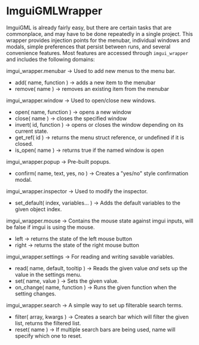 # ImguiGMLWrapper
ImguiGML is already fairly easy, but there are certain tasks that are commonplace, and may have to be done
repeatedly in a single project.  This wrapper provides injection points for the menubar, individual
windows and modals, simple preferences that persist between runs, and several convenience features.  Most
features are accessed through `imgui_wrapper` and includes the following domains:

imgui_wrapper.menubar -> Used to add new menus to the menu bar.
*	add( name, function ) -> adds a new item to the menubar
*	remove( name ) -> removes an existing item from the menubar


imgui_wrapper.window -> Used to open/close new windows.
*	open( name, function ) -> opens a new window
*	close( name ) -> closes the specified window
*	invert( id, function ) -> opens or closes the window depending on its current state.
*	get_ref( id ) -> returns the menu struct reference, or undefined if it is closed.
*	is_open( name ) -> returns true if the named window is open


imgui_wrapper.popup -> Pre-built popups.
*	confirm( name, text, yes, no ) -> Creates a "yes/no" style confirmation modal.


imgui_wrapper.inspector -> Used to modify the inspector.
*	set_default( index, variables... ) -> Adds the default variables to the given object index.


imgui_wrapper.mouse -> Contains the mouse state against imgui inputs, will be false if imgui is using the mouse.
*	left	-> returns the state of the left mouse button
*	right	-> returns the state of the right mouse button


imgui_wrapper.settings -> For reading and writing savable variables.
*	read( name, default, tooltip ) -> Reads the given value *and* sets up the value in the settings menu.
*	set( name, value ) -> Sets the given value.
*	on_change( name, function ) -> Runs the given function when the setting changes.
	

imgui_wrapper.search -> A simple way to set up filterable search terms.
*	filter( array, kwargs ) -> Creates a search bar which will filter the given list, returns the filtered list.
*	reset( name ) -> If multiple search bars are being used, name will specify which one to reset.
	
